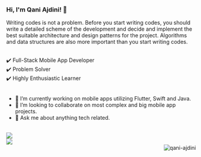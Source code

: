 
### Hi, I'm Qani Ajdini! 👋

Writing codes is not a problem. Before you start writing codes, you should write a detailed scheme of the development and decide and implement the best suitable architecture and design patterns for the project. Algorithms and data structures are also more important than you start writing codes.

<br>
✔️ Full-Stack Mobile App Developer
<br>
✔️ Problem Solver
<br>
✔️ Highly Enthusiastic Learner
<br><br>

- 🔭 I’m currently working on mobile apps utilizing Flutter, Swift and Java.
- 👯 I’m looking to collaborate on most complex and big mobile app projects.
- 💬 Ask me about anything tech related.

<br>
<img src="https://github-readme-stats.vercel.app/api?username=qani-ajdini&&show_icons=true&include_all_commits=true">
<br>
<img src="https://github-readme-stats.vercel.app/api/top-langs/?username=qani-ajdini&layout=compact" />
<br>
<img align='right' src="https://komarev.com/ghpvc/?username=qani-ajdini" alt="qani-ajdini" />
